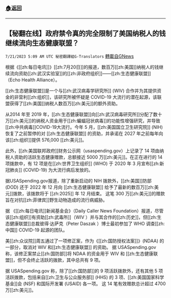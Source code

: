 ###  [:house:返回](README.md)
---


## 【秘翻在线】政府禁令真的完全限制了美国纳税人的钱继续流向生态健康联盟？
`7/21/2023 5:09 AM UTC 秘密翻譯組G-Translators` [轉載自GNews](https://gnews.org/articles/1476616)

根据《[[zh:每日电讯]]》[[zh:7月20日]]的报道，数百万[[zh:美国]]纳税人的钱继续流向资助[[zh:武汉实验室]]的[[zh:非政府组织]]——[[zh:生态健康联盟]]（Echo Health Alliance）。

[[zh:生态健康联盟]]是一个与[[zh:武汉病毒学研究所]] (WIV) 合作并为其提供资金的非营利[[zh:组织]]，该研究所被怀疑是 COVID-19 大流行的潜在起源，该联盟获得了[[zh:美国]]纳税人数百万[[zh:美元]]的额外资助。

从2014 年至 2019 年，[[zh:生态健康联盟]]向[[zh:武汉病毒研究所]]分配了数十万[[zh:美元]]的纳税人资金用于[[zh:蝙蝠冠状病毒]]的功能性增强研究，并导致[[zh:中共病毒]]COVID-19大流行。今年 5 月，[[zh:美国国立卫生研究院]] (NIH) 恢复了之前暂停的对 [[zh:生态健康联盟]] 的资助，并承诺在 2027 年之前每年向该[[zh:组织]]提供 576,000 [[zh:美元]]。

此外，[[zh:美国联邦政府]]财务公示网（usaspending.gov）上记录了 14 项由纳税人资助的活跃生态健康赠款，总额接近 5000 万[[zh:美元]]。在正在进行的 14 项拨款中，有 12 项是在[[zh:世界卫生组织]] (WHO) 于 2020 年 3 月宣布[[zh:新冠肺炎]] (COVID-19) 为大流行病后发放的。

据USASpending.gov报道，除了重新启动的 NIH 拨款外，[[zh:美国]]防部 (DOD) 还于 2022 年 12 月向 [[zh:生态健康联盟]] 给予了最新的数百万[[zh:美元]]拨款，该拨款将于 [[zh:2025]] 年 12 月结束。 这笔 300 万[[zh:美元]]的赠款旨在对抗[[zh:菲律宾]]野生动物造成的流行病威胁。 

据 《[[zh:每日电讯]]新闻基金会》（Daily Caller News Foundation）报道，尽管该[[zh:组织]]有资助[[zh:武毒所]]（WIV ）并与其合作的[[zh:历史]]，但[[zh:生态健康联盟]]总裁彼得·达萨克（Peter Daszak ）博士最初参加了 WHO 调查[[zh:中国]] COVID-19 起源的团队。

美[[zh:众议院]]周五通过了一项修正案，作为《[[zh:国防授权法案]]》(NDAA) 的一部分，取消对 WIV 和[[zh:生态健康联盟]] 的资助。 据 USASpending.gov 称，该修正案禁止[[zh:国防部]]将 NDAA 的资金用于 WIV 和 [[zh:生态健康联盟]]，但不会终止活跃的拨款，其中总共有 9 项。

据 USASpending.gov 称，除了[[zh:国防部]]的 9 项活跃拨款外，还有其他 5 项活跃拨款，包括来自[[zh:卫生与公众服务部]] (HHS) 的 3 项、[[zh:美国国家科学基金]]会 (NSF) 和国际开发署 (USAID) 各一项。 这 14 笔有效赠款总计超过 4700 万[[zh:美元]]。
